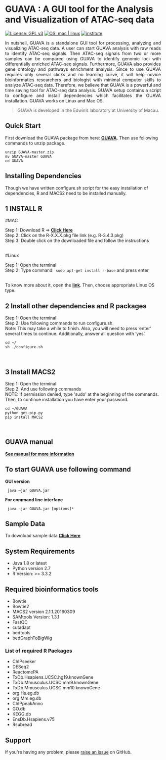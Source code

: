 # GUAVA : A GUI tool for the Analysis and Visualization of ATAC-seq data
[![License: GPL v3](https://img.shields.io/badge/License-GPL%20v3-blue.svg)](https://github.com/MayurDivate/GUAVASourceCode/blob/master/LICENSE) 
[![OS: mac | linux](https://img.shields.io/badge/OS-mac%20%7C%20linux-red.svg)](https://github.com/MayurDivate/GUAVASourceCode#guava--a-gui-tool-for-the-analysis-and-visualization-of-atac-seq-data) 
[![institute](https://img.shields.io/badge/Institute-University%20of%20Macau-blue.svg)](http://www.umac.mo)

<p align="justify">In nutshell, GUAVA is a standalone GUI tool for processing, analyzing and visualizing ATAC-seq data. A user can start GUAVA analysis with raw reads to identify ATAC-seq signals. Then ATAC-seq signals from two or more samples can be compared using GUAVA to identify genomic loci with differentially enriched ATAC-seq signals. Furthermore, GUAVA also provides gene ontology and pathways enrichment analysis. Since to use GUAVA requires only several clicks and no learning curve, it will help novice bioinformatics researchers and biologist with minimal computer skills to analyze ATAC-seq data. Therefore, we believe that GUAVA is a powerful and time saving tool for ATAC-seq data analysis. GUAVA setup contains a script to configure and install dependencies which facilitates the GUAVA installation. GUAVA works on Linux and Mac OS.</p>

> GUAVA is developed in the Edwin’s laboratory at University of Macau.



## Quick Start
First download the GUAVA package from here: [**GUAVA**](https://github.com/MayurDivate/GUAVA). 
Then use following commands to unzip package.

```
unzip GUAVA-master.zip
mv GUAVA-master GUAVA
cd GUAVA
```
## Installing Dependencies
Though we have written configure.sh script for the easy installation of dependencies, R and MACS2 need to be installed manually.
<br/>

## 1 INSTALL R 
#MAC 

Step 1: Download R => [**Click Here**](https://cran.r-project.org/bin/macosx/) <br/>
Step 2: Click on the R-X.X.X.pkg file link (e.g. R-3.4.3.pkg) <br/>
Step 3: Double click on the downloaded file and follow the instructions <br/>
<br/>

#Linux

Step 1: Open the terminal <br/>
Step 2: Type command ` sudo apt-get install r-base` and press enter <br/>
<br/>

To know more about it, open the [**link**](https://cran.r-project.org/bin/linux/). Then, choose appropriate Linux OS type.

## 2 Install other dependencies and R packages
Step 1: Open the terminal <br/>
Step 2: Use following commands to run configure.sh. <br/>
Note: This may take a while to finish. Also, you will need to press ‘enter’ several times
to continue. Additionally, answer all question with ‘yes’.

```
cd ~/
sh ./configure.sh 
```
<br/>

## 3 Install MACS2
Step 1: Open the terminal <br/>
Step 2: And use following commands <br/>
NOTE: If permission denied, type 'sudo' at the beginning of the commands.
Then, to continue installation you have enter your password.
 
```
cd ~/GUAVA
python get-pip.py
pip install MACS2
```
<br/>


## GUAVA manual
[**See manual for more information**](https://github.com/MayurDivate/GUAVA/blob/master/GUAVA_Manual.pdf)


## To start GUAVA use following command

**GUI version**
```
 java –jar GUAVA.jar
```
**For command line interface**
```
 java -jar GUAVA.jar [options]*
```
 
## Sample Data
 To download sample data [ **Click Here** ](http://ec2-52-201-246-161.compute-1.amazonaws.com/guava/)

## System Requirements
- Java 1.8 or latest
- Python version 2.7
- R Version: >= 3.3.2<br/>

## Required bioinformatics tools
- Bowtie
- Bowtie2
- MACS2 version 2.1.1.20160309
- SAMtools Version: 1.3.1
- FastQC
- cutadapt
- bedtools
- bedGraphToBigWig

### List of required R Packages
- ChIPseeker
- DESeq2
- ReactomePA
- TxDb.Hsapiens.UCSC.hg19.knownGene
- TxDb.Mmusculus.UCSC.mm9.knownGene
- TxDb.Mmusculus.UCSC.mm10.knownGene
- org.Hs.eg.db
- org.Mm.eg.db
- ChIPpeakAnno
- GO.db
- KEGG.db
- EnsDb.Hsapiens.v75
- Rsubread

## Support
 If you're having any problem, please [raise an issue](https://github.com/MayurDivate/GUAVASourceCode/issues) on GitHub. 
